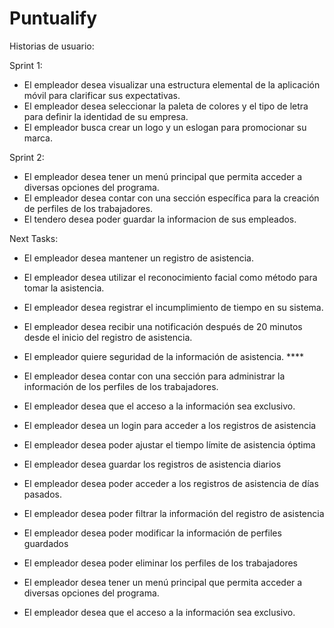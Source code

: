 # Puntualify

Historias de usuario:

Sprint 1:

* El empleador desea visualizar una estructura elemental de la aplicación móvil para clarificar sus expectativas.
* El empleador desea seleccionar la paleta de colores y el tipo de letra para definir la identidad de su empresa.
* El empleador busca crear un logo y un eslogan para promocionar su marca.


Sprint 2:

* El empleador desea tener un menú principal que permita acceder a diversas opciones del programa.
* El empleador desea contar con una sección específica para la creación de perfiles de los trabajadores.
* El tendero desea poder  guardar la informacion de sus empleados.

Next Tasks:

* El empleador desea mantener un registro de asistencia.

* El empleador desea utilizar el reconocimiento facial como método para tomar la asistencia.

* El empleador desea registrar el incumplimiento de tiempo en su sistema.

* El empleador desea recibir una notificación después de 20 minutos desde el inicio del registro de asistencia.

* El empleador quiere seguridad de la información de asistencia. ****

* El empleador desea contar con una sección para administrar la información de los perfiles de los trabajadores.

* El empleador desea que el acceso a la información sea exclusivo.

* El empleador desea un login para acceder a los registros de asistencia

* El empleador desea poder ajustar el tiempo límite de asistencia óptima

* El empleador desea guardar los registros de asistencia diarios

* El empleador desea poder acceder a los registros de asistencia de días pasados.

* El empleador desea poder filtrar la información del registro de asistencia

* El empleador desea poder modificar la información de perfiles guardados

* El empleador desea poder eliminar los perfiles de los trabajadores

* El empleador desea tener un menú principal que permita acceder a diversas opciones del programa.

* El empleador desea que el acceso a la información sea exclusivo.





